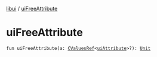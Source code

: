[libui](index.md) / [uiFreeAttribute](./ui-free-attribute.md)

# uiFreeAttribute

`fun uiFreeAttribute(a: `[`CValuesRef`](../kotlinx.cinterop/-c-values-ref/index.md)`<`[`uiAttribute`](ui-attribute.md)`>?): `[`Unit`](https://kotlinlang.org/api/latest/jvm/stdlib/kotlin/-unit/index.html)